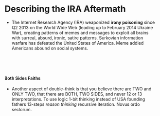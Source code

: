 # Describing the IRA Aftermath

* The Internet Research Agency (IRA) weaponized **irony poisoning** since Q2 2013 on the World Wide Web (leading up to February 2014 Ukraine War), creating patterns of memes and messages to exploit all brains with surreal, absurd, ironic, satire patterns. Surkovian information warfare has defeated the United States of America. Meme addled Americans abound on social systems.

&nbsp;

&nbsp;

#### Both Sides Faiths

* Another aspect of double-think is that you believe there are TWO and ONLY TWO, that there are BOTH, TWO SIDES, and never 12 or 13 interpretations. To use logic 1-bit thinking instead of USA founding fathers 13-steps *reason thinking* recursive iteration. Novus ordo seclorum.

